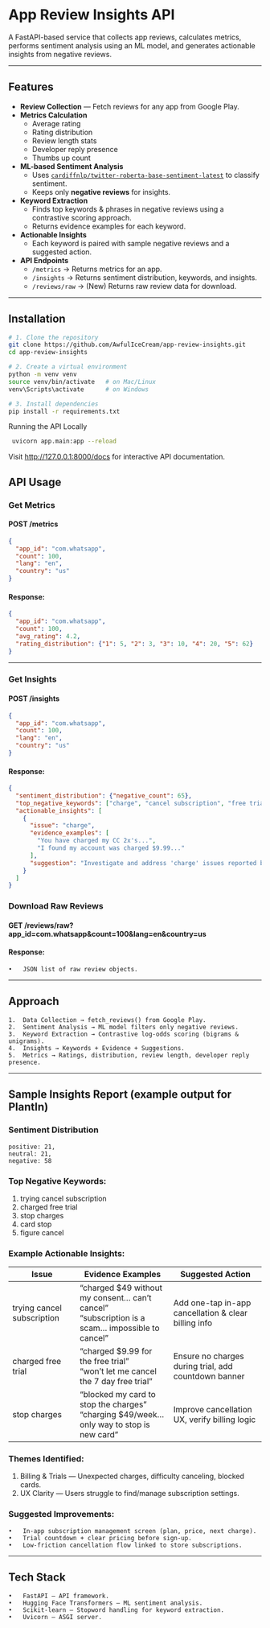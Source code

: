# App Review Insights API

A FastAPI-based service that collects app reviews, calculates metrics, performs sentiment analysis using an ML model, and generates actionable insights from negative reviews.

---

## Features

- **Review Collection** — Fetch reviews for any app from Google Play.
- **Metrics Calculation**
  - Average rating
  - Rating distribution
  - Review length stats
  - Developer reply presence
  - Thumbs up count
- **ML-based Sentiment Analysis**
  - Uses [`cardiffnlp/twitter-roberta-base-sentiment-latest`](https://huggingface.co/cardiffnlp/twitter-roberta-base-sentiment-latest) to classify sentiment.
  - Keeps only **negative reviews** for insights.
- **Keyword Extraction**
  - Finds top keywords & phrases in negative reviews using a contrastive scoring approach.
  - Returns evidence examples for each keyword.
- **Actionable Insights**
  - Each keyword is paired with sample negative reviews and a suggested action.
- **API Endpoints**
  - `/metrics` → Returns metrics for an app.
  - `/insights` → Returns sentiment distribution, keywords, and insights.
  - `/reviews/raw` → (New) Returns raw review data for download.

---

## Installation

```bash
# 1. Clone the repository
git clone https://github.com/AwfulIceCream/app-review-insights.git
cd app-review-insights

# 2. Create a virtual environment
python -m venv venv
source venv/bin/activate   # on Mac/Linux
venv\Scripts\activate      # on Windows

# 3. Install dependencies
pip install -r requirements.txt
```


Running the API Locally
```bash
 uvicorn app.main:app --reload
 ```

Visit http://127.0.0.1:8000/docs for interactive API documentation.

## API Usage

### Get Metrics

#### POST /metrics
```json
{
  "app_id": "com.whatsapp",
  "count": 100,
  "lang": "en",
  "country": "us"
}
```

#### Response:

```json
{
  "app_id": "com.whatsapp",
  "count": 100,
  "avg_rating": 4.2,
  "rating_distribution": {"1": 5, "2": 3, "3": 10, "4": 20, "5": 62}
}
```


---

### Get Insights

#### POST /insights
```json
{
  "app_id": "com.whatsapp",
  "count": 100,
  "lang": "en",
  "country": "us"
}
```

#### Response:
```json 
{
  "sentiment_distribution": {"negative_count": 65},
  "top_negative_keywords": ["charge", "cancel subscription", "free trial"],
  "actionable_insights": [
    {
      "issue": "charge",
      "evidence_examples": [
        "You have charged my CC 2x's...",
        "I found my account was charged $9.99..."
      ],
      "suggestion": "Investigate and address 'charge' issues reported by users."
    }
  ]
}
```



### Download Raw Reviews

#### GET /reviews/raw?app_id=com.whatsapp&count=100&lang=en&country=us

#### Response:
	•	JSON list of raw review objects.


---

## Approach
	1.	Data Collection → fetch_reviews() from Google Play.
	2.	Sentiment Analysis → ML model filters only negative reviews.
	3.	Keyword Extraction → Contrastive log-odds scoring (bigrams & unigrams).
	4.	Insights → Keywords + Evidence + Suggestions.
	5.	Metrics → Ratings, distribution, review length, developer reply presence.

---

## Sample Insights Report (example output for PlantIn)

### Sentiment Distribution
    positive: 21,
    neutral: 21,
    negative: 58

### Top Negative Keywords:
1. trying cancel subscription
2. charged free trial
3. stop charges
4. card stop
5. figure cancel

### Example Actionable Insights:

| Issue | Evidence Examples | Suggested Action |
|-------|-------------------|------------------|
| trying cancel subscription | “charged $49 without my consent… can’t cancel”<br>“subscription is a scam… impossible to cancel” | Add one-tap in-app cancellation & clear billing info |
| charged free trial | “charged $9.99 for the free trial”<br>“won’t let me cancel the 7 day free trial” | Ensure no charges during trial, add countdown banner |
| stop charges | “blocked my card to stop the charges”<br>“charging $49/week… only way to stop is new card” | Improve cancellation UX, verify billing logic |

### Themes Identified:
1. Billing & Trials — Unexpected charges, difficulty canceling, blocked cards.
2.	UX Clarity — Users struggle to find/manage subscription settings.

### Suggested Improvements:
	•	In-app subscription management screen (plan, price, next charge).
	•	Trial countdown + clear pricing before sign-up.
	•	Low-friction cancellation flow linked to store subscriptions.

---

## Tech Stack
	•	FastAPI — API framework.
	•	Hugging Face Transformers — ML sentiment analysis.
	•	Scikit-learn — Stopword handling for keyword extraction.
	•	Uvicorn — ASGI server.

